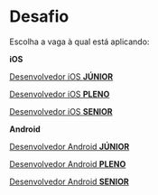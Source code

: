 # Desafio

Escolha a vaga à qual está aplicando:

**iOS**

[Desenvolvedor iOS **JÚNIOR**](./README_Junior.md)

[Desenvolvedor iOS **PLENO**](./README_Pleno.md)

[Desenvolvedor iOS **SENIOR**](./README_Senior.md)

**Android**

[Desenvolvedor Android **JÚNIOR**](./README_Android_Junior.md)

[Desenvolvedor Android **PLENO**](./README_Android_Pleno.md)

[Desenvolvedor Android **SENIOR**](./README_Android_Senior.md)

